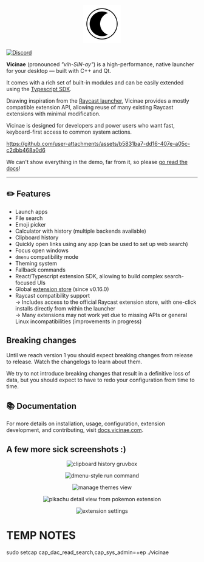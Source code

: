 <p align="center">
  <img
    width="100"
    src="extra/vicinae.png"
    alt="Vicinae text logo"
  />
</p>

[![Discord](https://discord.com/api/guilds/1407488619765174273/widget.png?style=shield&nonce=1756955967)](https://discord.gg/rP4ecD42p7)

**Vicinae** (pronounced _"vih-SIN-ay"_) is a high-performance, native launcher for your desktop — built with C++ and Qt.

It comes with a rich set of built-in modules and can be easily extended using the [Typescript SDK](https://docs.vicinae.com/extensions/introduction).

Drawing inspiration from the [Raycast launcher](https://www.raycast.com/), Vicinae provides a mostly compatible extension API, allowing reuse of many existing Raycast extensions with minimal modification.

Vicinae is designed for developers and power users who want fast, keyboard-first access to common system actions.

<p align="center">
  
https://github.com/user-attachments/assets/b5831ba7-dd16-407e-a05c-c2dbb468a0d6

</p>

We can't show everything in the demo, far from it, so please [go read the docs](https://docs.vicinae.com)!

---

## ✏️ Features

- Launch apps
- File search
- Emoji picker 
- Calculator with history (multiple backends available)
- Clipboard history
- Quickly open links using any app (can be used to set up web search)
- Focus open windows
- `dmenu` compatibility mode
- Theming system 
- Fallback commands
- React/Typescript extension SDK, allowing to build complex search-focused UIs
- Global [extension store](https://github.com/vicinaehq/extensions) (since v0.16.0)
- Raycast compatibility support  
  → Includes access to the official Raycast extension store, with one-click installs directly from within the launcher  
  → Many extensions may not work yet due to missing APIs or general Linux incompatibilities (improvements in progress)


## Breaking changes

Until we reach version 1 you should expect breaking changes from release to release. Watch the changelogs to learn about them.

We try to not introduce breaking changes that result in a definitive loss of data, but you should expect to have to redo your configuration from time to time.

## 📚 Documentation

For more details on installation, usage, configuration, extension development, and contributing, visit [docs.vicinae.com](https://docs.vicinae.com).

## A few more sick screenshots :)

<p align="center">
  <img
    src=".github/assets/clipboard-history-gruvbox.png"
    alt="clipboard history gruvbox"
  />
</p>

<p align="center">
  <img
    src=".github/assets/dmenu-run.png"
    alt="dmenu-style run command"
  />
</p>

<p align="center">
  <img
    src=".github/assets/theme-view.png"
    alt="manage themes view"
  />
</p>

<p align="center">
  <img
    src=".github/assets/pikachu-detail.png"
    alt="pikachu detail view from pokemon extension"
  />
</p>

<p align="center">
  <img
    src=".github/assets/extension-settings.png"
    alt="extension settings"
  />
</p>

# TEMP NOTES

sudo setcap cap_dac_read_search,cap_sys_admin=+ep ./vicinae
